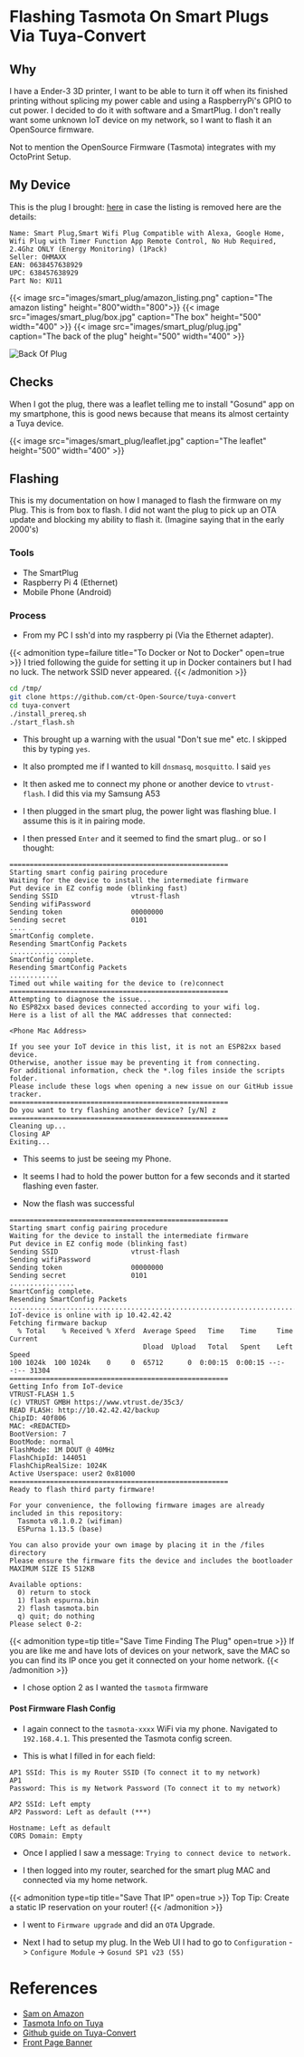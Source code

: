 # Flashing Tasmota On Smart Plugs Via Tuya-Convert


## Why
I have a Ender-3 3D printer, I want to be able to turn it off when its finished printing without splicing my power cable and using a RaspberryPi's GPIO to cut power. I decided to do it with software
and a SmartPlug. I don't really want some unknown IoT device on my network, so I want to flash it an OpenSource firmware.

Not to mention the OpenSource Firmware (Tasmota) integrates with my OctoPrint Setup.

## My Device
This is the plug I brought: [here](https://www.amazon.co.uk/gp/product/B09QQDVKZD/ref=ppx_yo_dt_b_asin_title_o01_s00?ie=UTF8&th=1) in case the listing is removed here are the details:

```
Name: Smart Plug,Smart Wifi Plug Compatible with Alexa, Google Home, Wifi Plug with Timer Function App Remote Control, No Hub Required, 2.4Ghz ONLY (Energy Monitoring) (1Pack) 
Seller: OHMAXX
EAN: 0638457638929
UPC: 638457638929 
Part No: KU11 
```

{{< image src="images/smart_plug/amazon_listing.png" caption="The amazon listing" height="800"width="800">}}
{{< image src="images/smart_plug/box.jpg" caption="The box" height="500" width="400" >}}
{{< image src="images/smart_plug/plug.jpg" caption="The back of the plug" height="500" width="400" >}}

![Back Of Plug]()

## Checks
When I got the plug, there was a leaflet telling me to install "Gosund" app on my smartphone,
this is good news because that means its almost certainty a Tuya device.

{{< image src="images/smart_plug/leaflet.jpg" caption="The leaflet" height="500" width="400" >}}


## Flashing
This is my documentation on how I managed to flash the firmware on my Plug. This is from box to flash. I did not want the 
plug to pick up an OTA update and blocking my ability to flash it. (Imagine saying that in the early 2000's)

### Tools
- The SmartPlug
- Raspberry Pi 4 (Ethernet)
- Mobile Phone (Android)

### Process

- From my PC I ssh'd into my raspberry pi (Via the Ethernet adapter).


{{< admonition type=failure title="To Docker or Not to Docker" open=true >}}
I tried following the guide for setting it up in Docker containers but I had no luck.
The network SSID never appeared.
{{< /admonition >}}

```sh
cd /tmp/
git clone https://github.com/ct-Open-Source/tuya-convert
cd tuya-convert
./install_prereq.sh
./start_flash.sh
```


- This brought up a warning with the usual "Don't sue me" etc. I skipped this by typing `yes`.


- It also prompted me if I wanted to kill `dnsmasq`, `mosquitto`. I said `yes`



- It then asked me to connect my phone or another device to `vtrust-flash`. I did this via my Samsung A53

- I then plugged in the smart plug, the power light was flashing blue. I assume this is it in pairing mode.

- I then pressed `Enter` and it seemed to find the smart plug.. or so I thought:

```
======================================================
Starting smart config pairing procedure
Waiting for the device to install the intermediate firmware
Put device in EZ config mode (blinking fast)
Sending SSID                  vtrust-flash
Sending wifiPassword
Sending token                 00000000
Sending secret                0101
....
SmartConfig complete.
Resending SmartConfig Packets
.................
SmartConfig complete.
Resending SmartConfig Packets
............
Timed out while waiting for the device to (re)connect
======================================================
Attempting to diagnose the issue...
No ESP82xx based devices connected according to your wifi log.
Here is a list of all the MAC addresses that connected:

<Phone Mac Address>

If you see your IoT device in this list, it is not an ESP82xx based device.
Otherwise, another issue may be preventing it from connecting.
For additional information, check the *.log files inside the scripts folder.
Please include these logs when opening a new issue on our GitHub issue tracker.
======================================================
Do you want to try flashing another device? [y/N] z
======================================================
Cleaning up...
Closing AP
Exiting...

```

- This seems to just be seeing my Phone.

- It seems I had to hold the power button for a few seconds and it started flashing even faster.


- Now the flash was successful

```
======================================================
Starting smart config pairing procedure
Waiting for the device to install the intermediate firmware
Put device in EZ config mode (blinking fast)
Sending SSID                  vtrust-flash
Sending wifiPassword
Sending token                 00000000
Sending secret                0101
................
SmartConfig complete.
Resending SmartConfig Packets
................................................................................................
IoT-device is online with ip 10.42.42.42
Fetching firmware backup
  % Total    % Received % Xferd  Average Speed   Time    Time     Time  Current
                                 Dload  Upload   Total   Spent    Left  Speed
100 1024k  100 1024k    0     0  65712      0  0:00:15  0:00:15 --:--:-- 31304
======================================================
Getting Info from IoT-device
VTRUST-FLASH 1.5
(c) VTRUST GMBH https://www.vtrust.de/35c3/
READ FLASH: http://10.42.42.42/backup
ChipID: 40f806
MAC: <REDACTED>
BootVersion: 7
BootMode: normal
FlashMode: 1M DOUT @ 40MHz
FlashChipId: 144051
FlashChipRealSize: 1024K
Active Userspace: user2 0x81000
======================================================
Ready to flash third party firmware!

For your convenience, the following firmware images are already included in this repository:
  Tasmota v8.1.0.2 (wifiman)
  ESPurna 1.13.5 (base)

You can also provide your own image by placing it in the /files directory
Please ensure the firmware fits the device and includes the bootloader
MAXIMUM SIZE IS 512KB

Available options:
  0) return to stock
  1) flash espurna.bin
  2) flash tasmota.bin
  q) quit; do nothing
Please select 0-2:
```

{{< admonition type=tip title="Save Time Finding The Plug" open=true >}}
If you are like me and have lots of devices on your network, save the MAC so you can find its IP once you get it connected on your home network.
{{< /admonition >}}


- I chose option 2 as I wanted the `tasmota` firmware

#### Post Firmware Flash Config

- I again connect to the `tasmota-xxxx` WiFi via my phone. Navigated to `192.168.4.1`. This presented the Tasmota config screen.

- This is what I filled in for each field:

```
AP1 SSId: This is my Router SSID (To connect it to my network)
AP1
Password: This is my Network Password (To connect it to my network)

AP2 SSId: Left empty
AP2 Password: Left as default (***)

Hostname: Left as default
CORS Domain: Empty
```

- Once I applied I saw a message: `Trying to connect device to network.`

- I then logged into my router, searched for the smart plug MAC and connected via my home network.

{{< admonition type=tip title="Save That IP" open=true >}}
Top Tip: Create a static IP reservation on your router!
{{< /admonition >}}


- I went to `Firmware upgrade` and did an `OTA` Upgrade.


- Next I had to setup my plug. In the Web UI I had to go to `Configuration` -> `Configure Module` -> `Gosund SP1 v23 (55)`



# References
- [Sam on Amazon](https://www.amazon.co.uk/gp/customer-reviews/R1R3W3SS4GUDEY?ref=pf_vv_at_pdctrvw_srp)
- [Tasmota Info on Tuya](https://tasmota.github.io/docs/Tuya-Convert/)
- [Github guide on Tuya-Convert](https://github.com/ct-Open-Source/tuya-convert)
- [Front Page Banner](https://www.dsbd.tech/blogs/press-release-ten-companies-will-test-next-generation-cybersecurity-technologies-from-the-university-of-cambridge-and-arm/)

